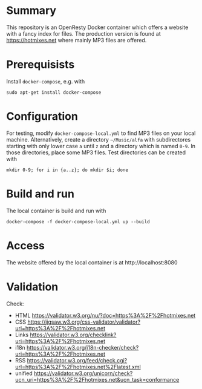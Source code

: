 # Summary

This repository is an OpenResty Docker container which offers a website with a
fancy index for files. The production version is found at https://hotmixes.net
where mainly MP3 files are offered.

# Prerequisists

Install `docker-compose`, e.g. with

    sudo apt-get install docker-compose

# Configuration

For testing, modify `docker-compose-local.yml` to find MP3 files on your local
machine. Alternatively, create a directory `~/Music/alfa` with subdirectores
starting with only lower case `a` until `z` and a directory which is named
`0-9`. In those directories, place some MP3 files. Test directories can be
created with

    mkdir 0-9; for i in {a..z}; do mkdir $i; done

# Build and run

The local container is build and run with

    docker-compose -f docker-compose-local.yml up --build

# Access

The website offered by the local container is at http://localhost:8080

# Validation

Check:
- HTML https://validator.w3.org/nu/?doc=https%3A%2F%2Fhotmixes.net
- CSS https://jigsaw.w3.org/css-validator/validator?uri=https%3A%2F%2Fhotmixes.net
- Links https://validator.w3.org/checklink?uri=https%3A%2F%2Fhotmixes.net
- i18n https://validator.w3.org/i18n-checker/check?uri=https%3A%2F%2Fhotmixes.net
- RSS https://validator.w3.org/feed/check.cgi?url=https%3A%2F%2Fhotmixes.net%2Flatest.xml
- unified https://validator.w3.org/unicorn/check?ucn_uri=https%3A%2F%2Fhotmixes.net&ucn_task=conformance

